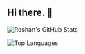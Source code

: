 ## Hi there. 👋

![Roshan's GitHub Stats](https://github-readme-stats.vercel.app/api?username=RoshanAdi&show_icons=true&title_color=ffffff&text_color=ffffff&bg_color=000000&icon_color=ffff00)

![Top Languages](https://github-readme-stats.vercel.app/api/top-langs/?username=RoshanAdi&layout=compact&langs_count=8&theme=dark)


